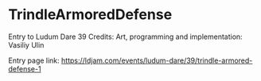 # TrindleArmoredDefense
Entry to Ludum Dare 39
Credits:
  Art, programming and implementation: Vasiliy Ulin
 
Entry page link: https://ldjam.com/events/ludum-dare/39/trindle-armored-defense-1
